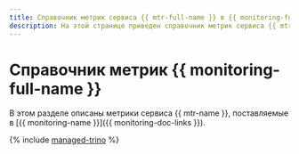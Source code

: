 ```yaml
---
title: Справочник метрик сервиса {{ mtr-full-name }} в {{ monitoring-full-name }}
description: На этой странице приведен справочник метрик сервиса {{ mtr-name }}, поставляемых в {{ monitoring-full-name }}.
---
```


# Справочник метрик {{ monitoring-full-name }}

В этом разделе описаны метрики сервиса {{ mtr-name }}, поставляемые в [{{ monitoring-name }}]({{ monitoring-doc-links }}).

{% include [managed-trino](../_includes/monitoring/metrics-ref/managed-trino.md) %}